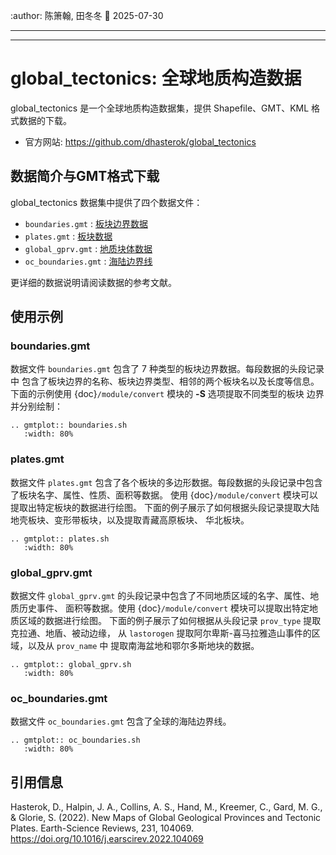 :author: 陈箫翰, 田冬冬
:date: 2025-07-30

---


---

# global_tectonics: 全球地质构造数据

global_tectonics 是一个全球地质构造数据集，提供 Shapefile、GMT、KML 格式数据的下载。

- 官方网站: <https://github.com/dhasterok/global_tectonics>

## 数据简介与GMT格式下载

global_tectonics 数据集中提供了四个数据文件：

- `boundaries.gmt` : [板块边界数据](https://raw.githubusercontent.com/dhasterok/global_tectonics/2376efe78a148643dc7f6867f6ee87d62c1bccc0/plates%26provinces/gmt/boundaries.gmt)
- `plates.gmt` : [板块数据](https://raw.githubusercontent.com/dhasterok/global_tectonics/2376efe78a148643dc7f6867f6ee87d62c1bccc0/plates%26provinces/gmt/plates.gmt)
- `global_gprv.gmt` : [地质块体数据](https://raw.githubusercontent.com/dhasterok/global_tectonics/2376efe78a148643dc7f6867f6ee87d62c1bccc0/plates%26provinces/gmt/global_gprv.gmt)
- `oc_boundaries.gmt` : [海陆边界线](https://raw.githubusercontent.com/dhasterok/global_tectonics/2376efe78a148643dc7f6867f6ee87d62c1bccc0/plates%26provinces/gmt/oc_boundaries.gmt)

更详细的数据说明请阅读数据的参考文献。

## 使用示例

### boundaries.gmt

数据文件 `boundaries.gmt` 包含了 7 种类型的板块边界数据。每段数据的头段记录中
包含了板块边界的名称、板块边界类型、相邻的两个板块名以及长度等信息。
下面的示例使用 {doc}`/module/convert` 模块的 **-S** 选项提取不同类型的板块
边界并分别绘制：

```{eval-rst}
.. gmtplot:: boundaries.sh
   :width: 80%
```

### plates.gmt

数据文件 `plates.gmt` 包含了各个板块的多边形数据。每段数据的头段记录中包含了板块名字、属性、性质、面积等数据。
使用 {doc}`/module/convert` 模块可以提取出特定板块的数据进行绘图。
下面的例子展示了如何根据头段记录提取大陆地壳板块、变形带板块，以及提取青藏高原板块、
华北板块。

```{eval-rst}
.. gmtplot:: plates.sh
   :width: 80%
```

### global_gprv.gmt

数据文件 `global_gprv.gmt` 的头段记录中包含了不同地质区域的名字、属性、地质历史事件、
面积等数据。使用 {doc}`/module/convert` 模块可以提取出特定地质区域的数据进行绘图。
下面的例子展示了如何根据从头段记录 `prov_type` 提取克拉通、地盾、被动边缘，
从 `lastorogen` 提取阿尔卑斯-喜马拉雅造山事件的区域，以及从 `prov_name` 中
提取南海盆地和鄂尔多斯地块的数据。

```{eval-rst}
.. gmtplot:: global_gprv.sh
   :width: 80%
```

### oc_boundaries.gmt

数据文件 `oc_boundaries.gmt` 包含了全球的海陆边界线。

```{eval-rst}
.. gmtplot:: oc_boundaries.sh
   :width: 80%
```

## 引用信息

Hasterok, D., Halpin, J. A., Collins, A. S., Hand, M., Kreemer, C., Gard, M. G., & Glorie, S. (2022). New Maps of Global Geological Provinces and Tectonic Plates. Earth-Science Reviews, 231, 104069. <https://doi.org/10.1016/j.earscirev.2022.104069>